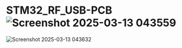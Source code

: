 # STM32_RF_USB-PCB![Screenshot 2025-03-13 043559](https://github.com/user-attachments/assets/667e4f6d-517b-4b0f-b5a7-09a1c9bce15f)
![Screenshot 2025-03-13 043632](https://github.com/user-attachments/assets/dbeddc42-95eb-4a0c-99d4-9c5ac2d23117)
